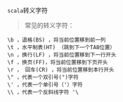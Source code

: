 `scala`转义字符
> 常见的转义字符：

```
\b ，退格(BS) ，将当前位置移到前一列
\t ，水平制表(HT) （跳到下一个TAB位置）
\n ，换行(LF) ，将当前位置移到下一行开头
\f ，换页(FF)，将当前位置移到下页开头
\r ， 回车(CR) ，将当前位置移到本行开头
\" ，代表一个双引号(")字符
\' ，代表一个单引号（'）字符
\\ ，代表一个反斜线字符 '\
```